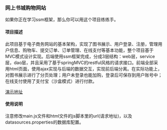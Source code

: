 ### 网上书城购物网站

如果你正在学习ssm框架，那么你可以用这个项目练练手。

#### 项目描述

此项目基于电子商务网站的基本架构，实现了图书展示、用户登录、注册，管理用户信息、购物车、提交订单、订单管理、在线支付等基本功能，整个项目基于MVC模式设计实现。后端使用ssm框架完成，分成3层结构：web层，service层，dao层，并且采用了基于springMVC的restful风格的请求接口。前端全部采用html页面，使用ajax实现与后端的数据交互，实现前后端分离。在实际功能上，对图书展示进行了分页处理；用户未登录也能加购，登录后可保存到用户账号中；在线支付使用了支付宝（沙盒模式）进行付款。

[演示地址](https://estore.beend.xyz)

#### 使用说明

注意修改main.js文件和html文件的js脚本里的url(请求地址)，以及datasources.properties的数据库配置。
